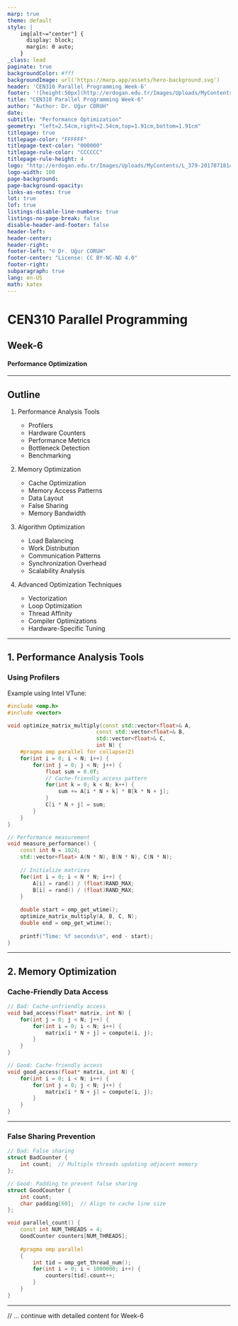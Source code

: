 ```yaml
---
marp: true
theme: default
style: |
    img[alt~="center"] {
      display: block;
      margin: 0 auto;
    }
_class: lead
paginate: true
backgroundColor: #fff
backgroundImage: url('https://marp.app/assets/hero-background.svg')
header: 'CEN310 Parallel Programming Week-6'
footer: '![height:50px](http://erdogan.edu.tr/Images/Uploads/MyContents/L_379-20170718142719217230.jpg) RTEU CEN310 Week-6'
title: "CEN310 Parallel Programming Week-6"
author: "Author: Dr. Uğur CORUH"
date:
subtitle: "Performance Optimization"
geometry: "left=2.54cm,right=2.54cm,top=1.91cm,bottom=1.91cm"
titlepage: true
titlepage-color: "FFFFFF"
titlepage-text-color: "000000"
titlepage-rule-color: "CCCCCC"
titlepage-rule-height: 4
logo: "http://erdogan.edu.tr/Images/Uploads/MyContents/L_379-20170718142719217230.jpg"
logo-width: 100 
page-background:
page-background-opacity:
links-as-notes: true
lot: true
lof: true
listings-disable-line-numbers: true
listings-no-page-break: false
disable-header-and-footer: false
header-left:
header-center:
header-right:
footer-left: "© Dr. Uğur CORUH"
footer-center: "License: CC BY-NC-ND 4.0"
footer-right:
subparagraph: true
lang: en-US
math: katex
---
```


<!-- _backgroundColor: aquq -->

<!-- _color: orange -->

<!-- paginate: false -->

# CEN310 Parallel Programming

## Week-6

#### Performance Optimization

---

## Outline

1. Performance Analysis Tools
   - Profilers
   - Hardware Counters
   - Performance Metrics
   - Bottleneck Detection
   - Benchmarking

2. Memory Optimization
   - Cache Optimization
   - Memory Access Patterns
   - Data Layout
   - False Sharing
   - Memory Bandwidth

3. Algorithm Optimization
   - Load Balancing
   - Work Distribution
   - Communication Patterns
   - Synchronization Overhead
   - Scalability Analysis

4. Advanced Optimization Techniques
   - Vectorization
   - Loop Optimization
   - Thread Affinity
   - Compiler Optimizations
   - Hardware-Specific Tuning

---

## 1. Performance Analysis Tools

### Using Profilers

Example using Intel VTune:
```cpp
#include <omp.h>
#include <vector>

void optimize_matrix_multiply(const std::vector<float>& A,
                            const std::vector<float>& B,
                            std::vector<float>& C,
                            int N) {
    #pragma omp parallel for collapse(2)
    for(int i = 0; i < N; i++) {
        for(int j = 0; j < N; j++) {
            float sum = 0.0f;
            // Cache-friendly access pattern
            for(int k = 0; k < N; k++) {
                sum += A[i * N + k] * B[k * N + j];
            }
            C[i * N + j] = sum;
        }
    }
}

// Performance measurement
void measure_performance() {
    const int N = 1024;
    std::vector<float> A(N * N), B(N * N), C(N * N);
    
    // Initialize matrices
    for(int i = 0; i < N * N; i++) {
        A[i] = rand() / (float)RAND_MAX;
        B[i] = rand() / (float)RAND_MAX;
    }
    
    double start = omp_get_wtime();
    optimize_matrix_multiply(A, B, C, N);
    double end = omp_get_wtime();
    
    printf("Time: %f seconds\n", end - start);
}
```

---

## 2. Memory Optimization

### Cache-Friendly Data Access

```cpp
// Bad: Cache-unfriendly access
void bad_access(float* matrix, int N) {
    for(int j = 0; j < N; j++) {
        for(int i = 0; i < N; i++) {
            matrix[i * N + j] = compute(i, j);
        }
    }
}

// Good: Cache-friendly access
void good_access(float* matrix, int N) {
    for(int i = 0; i < N; i++) {
        for(int j = 0; j < N; j++) {
            matrix[i * N + j] = compute(i, j);
        }
    }
}
```

---

### False Sharing Prevention

```cpp
// Bad: False sharing
struct BadCounter {
    int count;  // Multiple threads updating adjacent memory
};

// Good: Padding to prevent false sharing
struct GoodCounter {
    int count;
    char padding[60];  // Align to cache line size
};

void parallel_count() {
    const int NUM_THREADS = 4;
    GoodCounter counters[NUM_THREADS];
    
    #pragma omp parallel
    {
        int tid = omp_get_thread_num();
        for(int i = 0; i < 1000000; i++) {
            counters[tid].count++;
        }
    }
}
```

---

// ... continue with detailed content for Week-6 